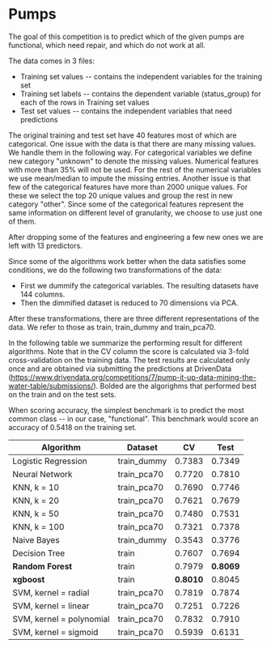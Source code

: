 # Pumps

The goal of this competition is to predict which of the given pumps are functional, which need repair, and which do not work at all.

The data comes in 3 files:

* Training set values -- contains the independent variables for the training set
* Training set labels -- contains the dependent variable (status_group) for each of the rows in Training set values
* Test set values -- contains the independent variables that need predictions

The original training and test set have 40 features most of which are categorical.
One issue with the data is that there are many missing values. We handle them in the following way. For categorical variables we define new category "unknown" to denote the missing values. Numerical features with more than 35% will not be used. For the rest of the numerical variables we use mean/median to impute the missing entries. 
Another issue is that few of the categorical features have more than 2000 unique values. For these we select the top 20 unique values and group the rest in new category "other".
Since some of the categorical features represent the same information on different level of granularity, we choose to use just one of them.

After dropping some of the features and engineering a few new ones we are left with 13 predictors.

Since some of the algorithms work better when the data satisfies some conditions, we do the following two transformations of the data:

* First we dummify the categorical variables. The resulting datasets have 144 columns.
* Then the dimmified dataset is reduced to 70 dimensions via PCA.

After these transformations, there are three different representations of the data. We refer to those as train, train_dummy and train_pca70.

In the following table we summarize the performing result for different algorithms. Note that in the CV column the score is calculated via 3-fold cross-validation on the training data. The test results are calculated only once and are obtained via submitting the predictions at DrivenData (https://www.drivendata.org/competitions/7/pump-it-up-data-mining-the-water-table/submissions/). Bolded are the algorighms that performed best on the train and on the test sets. 

When scoring accuracy, the simplest benchmark is to predict the most common class -- in our case, "functional". This benchmark would score an accuracy of 0.5418 on the training set.


| Algorithm | Dataset | CV | Test |
|---------- | ------- | -- | ---- |
| Logistic Regression | train_dummy | 0.7383 | 0.7349 | 
| Neural Network | train_pca70 | 0.7720 | 0.7810 | 
| KNN, k = 10 | train_pca70 | 0.7690 | 0.7746 | 
| KNN, k = 20 | train_pca70 | 0.7621 | 0.7679 | 
| KNN, k = 50 | train_pca70 | 0.7480 | 0.7531 |
| KNN, k = 100 | train_pca70 | 0.7321 | 0.7378 |
| Naive Bayes | train_dummy | 0.3543 | 0.3776 | 
| Decision Tree | train | 0.7607 | 0.7694 | 
| **Random Forest** | train | 0.7979 | **0.8069** | 
| **xgboost** | train | **0.8010** | 0.8045 | 
| SVM, kernel = radial | train_pca70 | 0.7819 | 0.7874 | 
| SVM, kernel = linear | train_pca70 | 0.7251 | 0.7226 | 
| SVM, kernel = polynomial | train_pca70 | 0.7832 | 0.7910 | 
| SVM, kernel = sigmoid | train_pca70 | 0.5939 | 0.6131 | 

